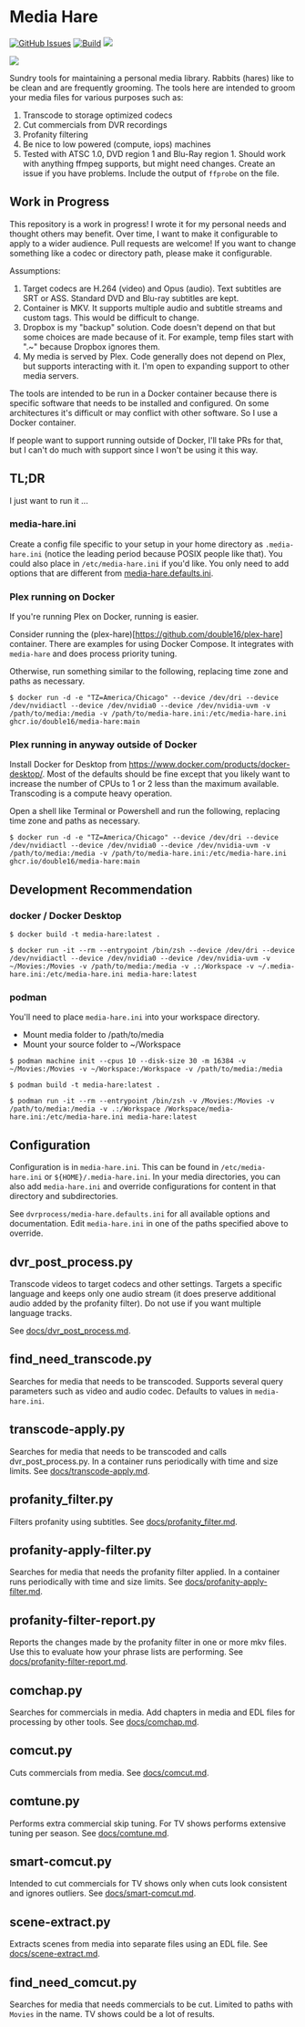 # Media Hare

[![GitHub Issues](https://img.shields.io/github/issues-raw/double16/media-hare.svg)](https://github.com/double16/media-hare/issues)
[![Build](https://github.com/double16/media-hare/workflows/Build/badge.svg)](https://github.com/double16/media-hare/actions?query=workflow%3ABuild)
[![](https://img.shields.io/badge/Donate-Buy%20me%20a%20coffee-orange.svg)](https://www.buymeacoffee.com/patDj)

![](docs/media-hare.jpg)

Sundry tools for maintaining a personal media library. Rabbits (hares) like to be clean and are frequently grooming.
The tools here are intended to groom your media files for various purposes such as:

1. Transcode to storage optimized codecs
2. Cut commercials from DVR recordings
3. Profanity filtering
4. Be nice to low powered (compute, iops) machines
5. Tested with ATSC 1.0, DVD region 1 and Blu-Ray region 1. Should work with anything ffmpeg supports, but might need
   changes. Create an issue if you have problems. Include the output of `ffprobe` on the file.

## Work in Progress

This repository is a work in progress! I wrote it for my personal needs and thought others may benefit. Over time, I
want to make it configurable to apply to a wider audience. Pull requests are welcome! If you want to change something
like a codec or directory path, please make it configurable.

Assumptions:
1. Target codecs are H.264 (video) and Opus (audio). Text subtitles are SRT or ASS. Standard DVD and Blu-ray subtitles are kept.
2. Container is MKV. It supports multiple audio and subtitle streams and custom tags. This would be difficult to change. 
3. Dropbox is my "backup" solution. Code doesn't depend on that but some choices are made because of it. For example, temp files start with ".~" because Dropbox ignores them.
4. My media is served by Plex. Code generally does not depend on Plex, but supports interacting with it. I'm open to expanding support to other media servers.

The tools are intended to be run in a Docker container because there is specific software that needs to be installed
and configured. On some architectures it's difficult or may conflict with other software. So I use a Docker container.

If people want to support running outside of Docker, I'll take PRs for that, but I can't do much with support since I
won't be using it this way.

## TL;DR

I just want to run it ...

### media-hare.ini

Create a config file specific to your setup in your home directory as `.media-hare.ini` (notice the leading period
because POSIX people like that). You could also place in `/etc/media-hare.ini` if you'd like. You only need to add
options that are different from [media-hare.defaults.ini](dvrprocess/media-hare.defaults.ini). 

### Plex running on Docker

If you're running Plex on Docker, running is easier.

Consider running the (plex-hare)[https://github.com/double16/plex-hare] container. There are examples for using
Docker Compose. It integrates with `media-hare` and does process priority tuning.

Otherwise, run something similar to the following, replacing time zone and paths as necessary.

```shell
$ docker run -d -e "TZ=America/Chicago" --device /dev/dri --device /dev/nvidiactl --device /dev/nvidia0 --device /dev/nvidia-uvm -v /path/to/media:/media -v /path/to/media-hare.ini:/etc/media-hare.ini ghcr.io/double16/media-hare:main
```

### Plex running in anyway outside of Docker

Install Docker for Desktop from https://www.docker.com/products/docker-desktop/. Most of the defaults should be fine except that you likely want to increase the number of CPUs to 1 or 2 less than the maximum available. Transcoding is a compute heavy operation.

Open a shell like Terminal or Powershell and run the following, replacing time zone and paths as necessary.

```shell
$ docker run -d -e "TZ=America/Chicago" --device /dev/dri --device /dev/nvidiactl --device /dev/nvidia0 --device /dev/nvidia-uvm -v /path/to/media:/media -v /path/to/media-hare.ini:/etc/media-hare.ini ghcr.io/double16/media-hare:main
```

## Development Recommendation

### docker / Docker Desktop

```shell
$ docker build -t media-hare:latest .

$ docker run -it --rm --entrypoint /bin/zsh --device /dev/dri --device /dev/nvidiactl --device /dev/nvidia0 --device /dev/nvidia-uvm -v ~/Movies:/Movies -v /path/to/media:/media -v .:/Workspace -v ~/.media-hare.ini:/etc/media-hare.ini media-hare:latest
```

### podman

You'll need to place `media-hare.ini` into your workspace directory.

- Mount media folder to /path/to/media
- Mount your source folder to ~/Workspace

```shell
$ podman machine init --cpus 10 --disk-size 30 -m 16384 -v ~/Movies:/Movies -v ~/Workspace:/Workspace -v /path/to/media:/media

$ podman build -t media-hare:latest .

$ podman run -it --rm --entrypoint /bin/zsh -v /Movies:/Movies -v /path/to/media:/media -v .:/Workspace /Workspace/media-hare.ini:/etc/media-hare.ini media-hare:latest
```

## Configuration

Configuration is in `media-hare.ini`. This can be found in `/etc/media-hare.ini` or `${HOME}/.media-hare.ini`. In your
media directories, you can also add `media-hare.ini` and override configurations for content in that directory and
subdirectories.

See `dvrprocess/media-hare.defaults.ini` for all available options and documentation. Edit `media-hare.ini` in one of the
paths specified above to override.

## dvr_post_process.py

Transcode videos to target codecs and other settings. Targets a specific language and keeps only one audio stream (it does preserve additional audio added by the profanity filter). Do not use if you want multiple language tracks.

See [docs/dvr_post_process.md](docs/dvr_post_process.md).

## find_need_transcode.py

Searches for media that needs to be transcoded. Supports several query parameters such as video and audio codec. Defaults to values in `media-hare.ini`.

## transcode-apply.py

Searches for media that needs to be transcoded and calls dvr_post_process.py. In a container runs periodically with time and size limits. See [docs/transcode-apply.md](docs/transcode-apply.md).

## profanity_filter.py

Filters profanity using subtitles. See [docs/profanity_filter.md](docs/profanity_filter.md).

## profanity-apply-filter.py

Searches for media that needs the profanity filter applied. In a container runs periodically with time and size limits. See [docs/profanity-apply-filter.md](docs/profanity-apply-filter.md).

## profanity-filter-report.py

Reports the changes made by the profanity filter in one or more mkv files. Use this to evaluate how your phrase lists are performing. See [docs/profanity-filter-report.md](docs/profanity-filter-report.md).

## comchap.py

Searches for commercials in media. Add chapters in media and EDL files for processing by other tools. See [docs/comchap.md](docs/comchap.md).

## comcut.py

Cuts commercials from media. See [docs/comcut.md](docs/comcut.md).

## comtune.py

Performs extra commercial skip tuning. For TV shows performs extensive tuning per season. See [docs/comtune.md](docs/comtune.md).

## smart-comcut.py

Intended to cut commercials for TV shows only when cuts look consistent and ignores outliers. See [docs/smart-comcut.md](docs/smart-comcut.md).

## scene-extract.py

Extracts scenes from media into separate files using an EDL file. See [docs/scene-extract.md](docs/scene-extract.md).

## find_need_comcut.py

Searches for media that needs commercials to be cut. Limited to paths with `Movies` in the name. TV shows could be a lot of results.
